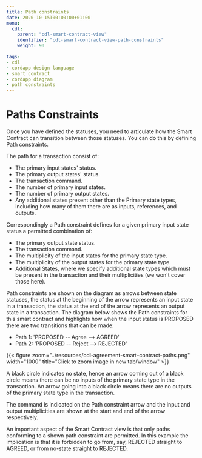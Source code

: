 ```yaml
---
title: Path constraints
date: 2020-10-15T00:00:00+01:00
menu:
  cdl:
    parent: "cdl-smart-contract-view"
    identifier: "cdl-smart-contract-view-path-constraints"
    weight: 90

tags:
- cdl
- cordapp design language
- smart contract
- cordapp diagram
- path constraints
---
```


# Paths Constraints

Once you have defined the statuses, you need to articulate how the Smart Contract can transition between those statuses. You can do this by defining Path constraints.

The path for a transaction consist of:

* The primary input states' status.
* The primary output states' status.
* The transaction command.
* The number of primary input states.
* The number of primary output states.
* Any additional states present other than the Primary state types, including how many of them there are as inputs, references, and outputs.

Correspondingly a Path constraint defines for a given primary input state status a permitted combination of:

* The primary output state status.
* The transaction command.
* The multiplicity of the input states for the primary state type.
* The multiplicity of the output states for the primary state type.
* Additional States, where we specify additional state types which must be present in the transaction and their multiplicities (we won't cover those here).

Path constraints are shown on the diagram as arrows between state statuses, the status at the beginning of the arrow represents an input state in a transaction, the status at the end of the arrow represents an output state in a transaction. The diagram below shows the Path constraints for this smart contract and highlights how when the input status is PROPOSED there are two transitions that can be made:

* Path 1: 'PROPOSED -- Agree --> AGREED'
* Path 2: 'PROPOSED -- Reject --> REJECTED'

{{< figure zoom="../resources/cdl-agreement-smart-contract-paths.png" width="1000" title="Click to zoom image in new tab/window" >}}

A black circle indicates no state, hence an arrow coming out of a black circle means there can be no inputs of the primary state type in the transaction. An arrow going into a black circle means there are no outputs of the primary state type in the transaction.

The command is indicated on the Path constraint arrow and the input and output multiplicities are shown at the start and end of the arrow respectively.

An important aspect of the Smart Contract view is that only paths conforming to a shown path constraint are permitted. In this example the implication is that it is forbidden to go from, say, REJECTED straight to AGREED, or from no-state straight to REJECTED.
